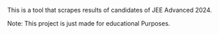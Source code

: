 This is a tool that scrapes results of candidates of JEE Advanced 2024.

Note: This project is just made for educational Purposes.

